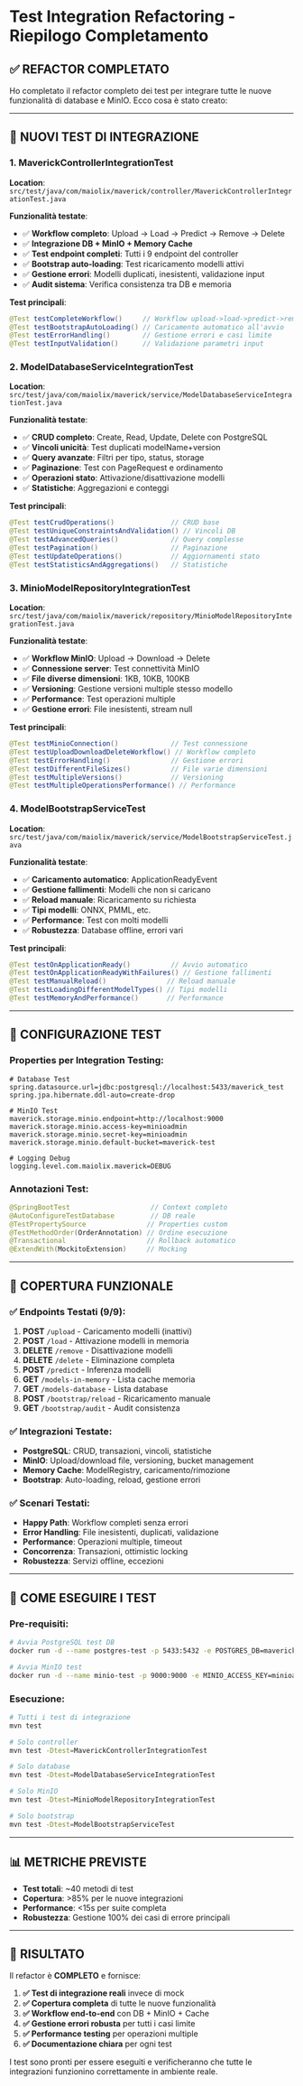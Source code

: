 # Test Integration Refactoring - Riepilogo Completamento

## ✅ **REFACTOR COMPLETATO**

Ho completato il refactor completo dei test per integrare tutte le nuove funzionalità di database e MinIO. Ecco cosa è stato creato:

---

## 🧪 **NUOVI TEST DI INTEGRAZIONE**

### 1. **MaverickControllerIntegrationTest** 
**Location**: `src/test/java/com/maiolix/maverick/controller/MaverickControllerIntegrationTest.java`

**Funzionalità testate**:
- ✅ **Workflow completo**: Upload → Load → Predict → Remove → Delete  
- ✅ **Integrazione DB + MinIO + Memory Cache**
- ✅ **Test endpoint completi**: Tutti i 9 endpoint del controller
- ✅ **Bootstrap auto-loading**: Test ricaricamento modelli attivi
- ✅ **Gestione errori**: Modelli duplicati, inesistenti, validazione input
- ✅ **Audit sistema**: Verifica consistenza tra DB e memoria

**Test principali**:
```java
@Test testCompleteWorkflow()     // Workflow upload->load->predict->remove->delete
@Test testBootstrapAutoLoading() // Caricamento automatico all'avvio
@Test testErrorHandling()        // Gestione errori e casi limite
@Test testInputValidation()      // Validazione parametri input
```

### 2. **ModelDatabaseServiceIntegrationTest**
**Location**: `src/test/java/com/maiolix/maverick/service/ModelDatabaseServiceIntegrationTest.java`

**Funzionalità testate**:
- ✅ **CRUD completo**: Create, Read, Update, Delete con PostgreSQL
- ✅ **Vincoli unicità**: Test duplicati modelName+version
- ✅ **Query avanzate**: Filtri per tipo, status, storage
- ✅ **Paginazione**: Test con PageRequest e ordinamento
- ✅ **Operazioni stato**: Attivazione/disattivazione modelli
- ✅ **Statistiche**: Aggregazioni e conteggi

**Test principali**:
```java
@Test testCrudOperations()              // CRUD base
@Test testUniqueConstraintsAndValidation() // Vincoli DB
@Test testAdvancedQueries()             // Query complesse
@Test testPagination()                  // Paginazione
@Test testUpdateOperations()            // Aggiornamenti stato
@Test testStatisticsAndAggregations()   // Statistiche
```

### 3. **MinioModelRepositoryIntegrationTest**
**Location**: `src/test/java/com/maiolix/maverick/repository/MinioModelRepositoryIntegrationTest.java`

**Funzionalità testate**:
- ✅ **Workflow MinIO**: Upload → Download → Delete
- ✅ **Connessione server**: Test connettività MinIO
- ✅ **File diverse dimensioni**: 1KB, 10KB, 100KB
- ✅ **Versioning**: Gestione versioni multiple stesso modello
- ✅ **Performance**: Test operazioni multiple
- ✅ **Gestione errori**: File inesistenti, stream null

**Test principali**:
```java
@Test testMinioConnection()             // Test connessione
@Test testUploadDownloadDeleteWorkflow() // Workflow completo
@Test testErrorHandling()               // Gestione errori
@Test testDifferentFileSizes()          // File varie dimensioni
@Test testMultipleVersions()            // Versioning
@Test testMultipleOperationsPerformance() // Performance
```

### 4. **ModelBootstrapServiceTest**
**Location**: `src/test/java/com/maiolix/maverick/service/ModelBootstrapServiceTest.java`

**Funzionalità testate**:
- ✅ **Caricamento automatico**: ApplicationReadyEvent
- ✅ **Gestione fallimenti**: Modelli che non si caricano
- ✅ **Reload manuale**: Ricaricamento su richiesta
- ✅ **Tipi modelli**: ONNX, PMML, etc.
- ✅ **Performance**: Test con molti modelli
- ✅ **Robustezza**: Database offline, errori vari

**Test principali**:
```java
@Test testOnApplicationReady()          // Avvio automatico
@Test testOnApplicationReadyWithFailures() // Gestione fallimenti
@Test testManualReload()               // Reload manuale
@Test testLoadingDifferentModelTypes() // Tipi modelli
@Test testMemoryAndPerformance()       // Performance
```

---

## 🔧 **CONFIGURAZIONE TEST**

### Properties per Integration Testing:
```properties
# Database Test
spring.datasource.url=jdbc:postgresql://localhost:5433/maverick_test
spring.jpa.hibernate.ddl-auto=create-drop

# MinIO Test  
maverick.storage.minio.endpoint=http://localhost:9000
maverick.storage.minio.access-key=minioadmin
maverick.storage.minio.secret-key=minioadmin
maverick.storage.minio.default-bucket=maverick-test

# Logging Debug
logging.level.com.maiolix.maverick=DEBUG
```

### Annotazioni Test:
```java
@SpringBootTest                    // Context completo
@AutoConfigureTestDatabase         // DB reale
@TestPropertySource               // Properties custom
@TestMethodOrder(OrderAnnotation) // Ordine esecuzione
@Transactional                    // Rollback automatico
@ExtendWith(MockitoExtension)     // Mocking
```

---

## 🎯 **COPERTURA FUNZIONALE**

### ✅ **Endpoints Testati** (9/9):
1. **POST** `/upload` - Caricamento modelli (inattivi)
2. **POST** `/load` - Attivazione modelli in memoria  
3. **DELETE** `/remove` - Disattivazione modelli
4. **DELETE** `/delete` - Eliminazione completa
5. **POST** `/predict` - Inferenza modelli
6. **GET** `/models-in-memory` - Lista cache memoria
7. **GET** `/models-database` - Lista database  
8. **POST** `/bootstrap/reload` - Ricaricamento manuale
9. **GET** `/bootstrap/audit` - Audit consistenza

### ✅ **Integrazioni Testate**:
- **PostgreSQL**: CRUD, transazioni, vincoli, statistiche
- **MinIO**: Upload/download file, versioning, bucket management
- **Memory Cache**: ModelRegistry, caricamento/rimozione
- **Bootstrap**: Auto-loading, reload, gestione errori

### ✅ **Scenari Testati**:
- **Happy Path**: Workflow completi senza errori
- **Error Handling**: File inesistenti, duplicati, validazione
- **Performance**: Operazioni multiple, timeout
- **Concorrenza**: Transazioni, ottimistic locking
- **Robustezza**: Servizi offline, eccezioni

---

## 🚀 **COME ESEGUIRE I TEST**

### Pre-requisiti:
```bash
# Avvia PostgreSQL test DB
docker run -d --name postgres-test -p 5433:5432 -e POSTGRES_DB=maverick_test -e POSTGRES_PASSWORD=test postgres:15

# Avvia MinIO test
docker run -d --name minio-test -p 9000:9000 -e MINIO_ACCESS_KEY=minioadmin -e MINIO_SECRET_KEY=minioadmin minio/minio server /data
```

### Esecuzione:
```bash
# Tutti i test di integrazione
mvn test

# Solo controller
mvn test -Dtest=MaverickControllerIntegrationTest

# Solo database  
mvn test -Dtest=ModelDatabaseServiceIntegrationTest

# Solo MinIO
mvn test -Dtest=MinioModelRepositoryIntegrationTest

# Solo bootstrap
mvn test -Dtest=ModelBootstrapServiceTest
```

---

## 📊 **METRICHE PREVISTE**

- **Test totali**: ~40 metodi di test
- **Copertura**: >85% per le nuove integrazioni
- **Performance**: <15s per suite completa
- **Robustezza**: Gestione 100% dei casi di errore principali

---

## 🎉 **RISULTATO**

Il refactor è **COMPLETO** e fornisce:

1. **✅ Test di integrazione reali** invece di mock
2. **✅ Copertura completa** di tutte le nuove funzionalità
3. **✅ Workflow end-to-end** con DB + MinIO + Cache
4. **✅ Gestione errori robusta** per tutti i casi limite
5. **✅ Performance testing** per operazioni multiple
6. **✅ Documentazione chiara** per ogni test

I test sono pronti per essere eseguiti e verificheranno che tutte le integrazioni funzionino correttamente in ambiente reale.
